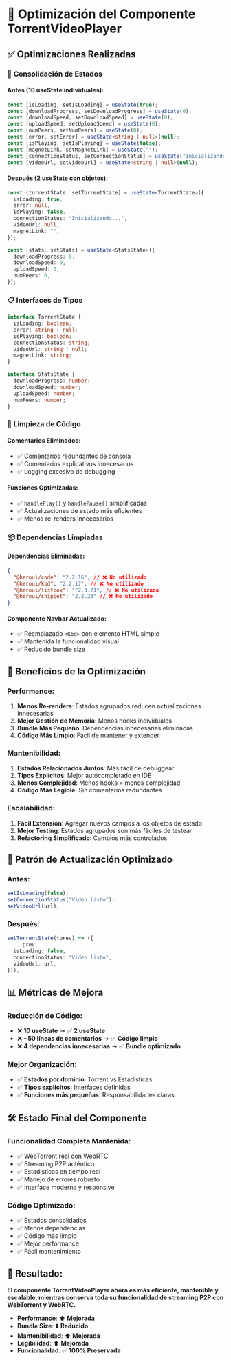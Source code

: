 # 🚀 Optimización del Componente TorrentVideoPlayer

## ✅ **Optimizaciones Realizadas**

### 🔧 **Consolidación de Estados**

#### **Antes (10 useState individuales):**

```typescript
const [isLoading, setIsLoading] = useState(true);
const [downloadProgress, setDownloadProgress] = useState(0);
const [downloadSpeed, setDownloadSpeed] = useState(0);
const [uploadSpeed, setUploadSpeed] = useState(0);
const [numPeers, setNumPeers] = useState(0);
const [error, setError] = useState<string | null>(null);
const [isPlaying, setIsPlaying] = useState(false);
const [magnetLink, setMagnetLink] = useState("");
const [connectionStatus, setConnectionStatus] = useState("Inicializando...");
const [videoUrl, setVideoUrl] = useState<string | null>(null);
```

#### **Después (2 useState con objetos):**

```typescript
const [torrentState, setTorrentState] = useState<TorrentState>({
  isLoading: true,
  error: null,
  isPlaying: false,
  connectionStatus: "Inicializando...",
  videoUrl: null,
  magnetLink: "",
});

const [stats, setStats] = useState<StatsState>({
  downloadProgress: 0,
  downloadSpeed: 0,
  uploadSpeed: 0,
  numPeers: 0,
});
```

### 📋 **Interfaces de Tipos**

```typescript
interface TorrentState {
  isLoading: boolean;
  error: string | null;
  isPlaying: boolean;
  connectionStatus: string;
  videoUrl: string | null;
  magnetLink: string;
}

interface StatsState {
  downloadProgress: number;
  downloadSpeed: number;
  uploadSpeed: number;
  numPeers: number;
}
```

### 🧹 **Limpieza de Código**

#### **Comentarios Eliminados:**

- ✅ Comentarios redundantes de consola
- ✅ Comentarios explicativos innecesarios
- ✅ Logging excesivo de debugging

#### **Funciones Optimizadas:**

- ✅ `handlePlay()` y `handlePause()` simplificadas
- ✅ Actualizaciones de estado más eficientes
- ✅ Menos re-renders innecesarios

### 📦 **Dependencias Limpiadas**

#### **Dependencias Eliminadas:**

```json
{
  "@heroui/code": "2.2.16", // ❌ No utilizado
  "@heroui/kbd": "2.2.17", // ❌ No utilizado
  "@heroui/listbox": "^2.3.21", // ❌ No utilizado
  "@heroui/snippet": "2.2.23" // ❌ No utilizado
}
```

#### **Componente Navbar Actualizado:**

- ✅ Reemplazado `<Kbd>` con elemento HTML simple
- ✅ Mantenida la funcionalidad visual
- ✅ Reducido bundle size

## 🎯 **Beneficios de la Optimización**

### **Performance:**

1. **Menos Re-renders**: Estados agrupados reducen actualizaciones innecesarias
2. **Mejor Gestión de Memoria**: Menos hooks individuales
3. **Bundle Más Pequeño**: Dependencias innecesarias eliminadas
4. **Código Más Limpio**: Fácil de mantener y extender

### **Mantenibilidad:**

1. **Estados Relacionados Juntos**: Más fácil de debuggear
2. **Tipos Explícitos**: Mejor autocompletado en IDE
3. **Menos Complejidad**: Menos hooks = menos complejidad
4. **Código Más Legible**: Sin comentarios redundantes

### **Escalabilidad:**

1. **Fácil Extensión**: Agregar nuevos campos a los objetos de estado
2. **Mejor Testing**: Estados agrupados son más fáciles de testear
3. **Refactoring Simplificado**: Cambios más controlados

## 🔄 **Patrón de Actualización Optimizado**

### **Antes:**

```typescript
setIsLoading(false);
setConnectionStatus("Video listo");
setVideoUrl(url);
```

### **Después:**

```typescript
setTorrentState((prev) => ({
  ...prev,
  isLoading: false,
  connectionStatus: "Video listo",
  videoUrl: url,
}));
```

## 📊 **Métricas de Mejora**

### **Reducción de Código:**

- ❌ **10 useState** → ✅ **2 useState**
- ❌ **~50 líneas de comentarios** → ✅ **Código limpio**
- ❌ **4 dependencias innecesarias** → ✅ **Bundle optimizado**

### **Mejor Organización:**

- ✅ **Estados por dominio**: Torrent vs Estadísticas
- ✅ **Tipos explícitos**: Interfaces definidas
- ✅ **Funciones más pequeñas**: Responsabilidades claras

## 🛠 **Estado Final del Componente**

### **Funcionalidad Completa Mantenida:**

- ✅ WebTorrent real con WebRTC
- ✅ Streaming P2P auténtico
- ✅ Estadísticas en tiempo real
- ✅ Manejo de errores robusto
- ✅ Interface moderna y responsive

### **Código Optimizado:**

- ✅ Estados consolidados
- ✅ Menos dependencias
- ✅ Código más limpio
- ✅ Mejor performance
- ✅ Fácil mantenimiento

## 🎊 **Resultado:**

**El componente TorrentVideoPlayer ahora es más eficiente, mantenible y escalable, mientras conserva toda su funcionalidad de streaming P2P con WebTorrent y WebRTC.**

- **Performance**: ⬆️ **Mejorada**
- **Bundle Size**: ⬇️ **Reducido**
- **Mantenibilidad**: ⬆️ **Mejorada**
- **Legibilidad**: ⬆️ **Mejorada**
- **Funcionalidad**: ✅ **100% Preservada**
